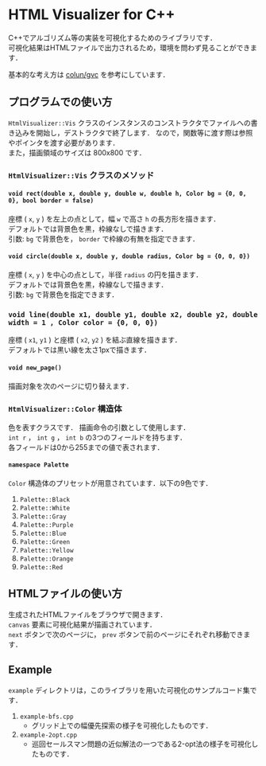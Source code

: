 # HTML Visualizer for C++

C++でアルゴリズム等の実装を可視化するためのライブラリです．  
可視化結果はHTMLファイルで出力されるため，環境を問わず見ることができます．

基本的な考え方は [colun/gvc](https://github.com/colun/gvc) を参考にしています．


## プログラムでの使い方

`HtmlVisualizer::Vis` クラスのインスタンスのコンストラクタでファイルへの書き込みを開始し，デストラクタで終了します．
なので，関数等に渡す際は参照やポインタを渡す必要があります．  
また，描画領域のサイズは 800x800 です．

### `HtmlVisualizer::Vis` クラスのメソッド

#### `void rect(double x, double y, double w, double h, Color bg = {0, 0, 0}, bool border = false)`

座標 ( `x`, `y` ) を左上の点として，幅 `w` で高さ `h` の長方形を描きます．  
デフォルトでは背景色を黒，枠線なしで描きます．  
引数: `bg` で背景色を， `border` で枠線の有無を指定できます．

#### `void circle(double x, double y, double radius, Color bg = {0, 0, 0})`

座標 ( `x`, `y` ) を中心の点として，半径 `radius` の円を描きます．  
デフォルトでは背景色を黒，枠線なしで描きます．  
引数: `bg` で背景色を指定できます．

### `void line(double x1, double y1, double x2, double y2, double width = 1 , Color color = {0, 0, 0})`

座標 ( `x1`, `y1` ) と座標 ( `x2`, `y2` ) を結ぶ直線を描きます．  
デフォルトでは黒い線を太さ1pxで描きます．

#### `void new_page()`

描画対象を次のページに切り替えます．

### `HtmlVisualizer::Color` 構造体

色を表すクラスです．
描画命令の引数として使用します．  
`int r` ， `int g` ， `int b` の3つのフィールドを持ちます．  
各フィールドは0から255までの値で表されます．

#### `namespace Palette`

`Color` 構造体のプリセットが用意されています．以下の9色です．

1. `Palette::Black`
1. `Palette::White`
1. `Palette::Gray`
1. `Palette::Purple`
1. `Palette::Blue`
1. `Palette::Green`
1. `Palette::Yellow`
1. `Palette::Orange`
1. `Palette::Red`


## HTMLファイルの使い方

生成されたHTMLファイルをブラウザで開きます．  
`canvas` 要素に可視化結果が描画されています．  
`next` ボタンで次のページに， `prev` ボタンで前のページにそれぞれ移動できます．


## Example

`example` ディレクトリは，このライブラリを用いた可視化のサンプルコード集です．

1. `example-bfs.cpp`
   - グリッド上での幅優先探索の様子を可視化したものです．
1. `example-2opt.cpp`
   - 巡回セールスマン問題の近似解法の一つである2-opt法の様子を可視化したものです．

